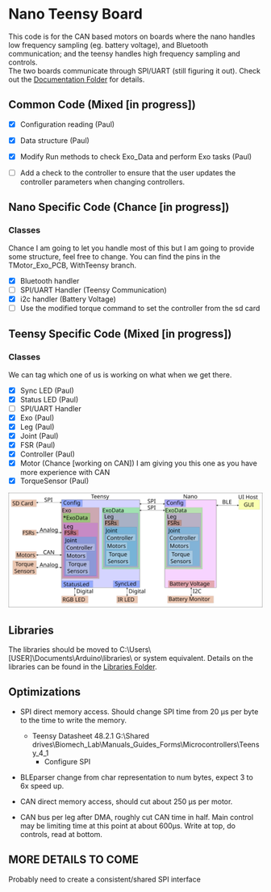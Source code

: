 # Nano Teensy Board

This code is for the CAN based motors on boards where the nano handles low frequency sampling (eg. battery voltage), and Bluetooth communication; and the teensy handles high frequency sampling and controls.  
The two boards communicate through SPI/UART (still figuring it out).
Check out the [Documentation Folder](/Documentation) for details.


## Common Code (Mixed [in progress])
- [x] Configuration reading (Paul)
- [x] Data structure (Paul)
- [x] Modify Run methods to check Exo_Data and perform Exo tasks (Paul)
- [ ] Add a check to the controller to ensure that the user updates the controller parameters when changing 
controllers.


## Nano Specific Code (Chance [in progress])
### Classes
Chance I am going to let you handle most of this but I am going to provide some structure, feel free to change.  You can find the pins in the TMotor_Exo_PCB, WithTeensy branch.
- [X] Bluetooth handler
- [ ] SPI/UART Handler (Teensy Communication)
- [X] i2c handler (Battery Voltage)
- [ ] Use the modified torque command to set the controller from the sd card

## Teensy Specific Code (Mixed [in progress])
### Classes
We can tag which one of us is working on what when we get there.
- [X] Sync LED (Paul)
- [X] Status LED (Paul)
- [ ] SPI/UART Handler
- [X] Exo (Paul)
- [X] Leg (Paul)
- [X] Joint (Paul)
- [X] FSR (Paul)
- [X] Controller (Paul)
- [X] Motor (Chance [working on CAN]) I am giving you this one as you have more experience with CAN
- [X] TorqueSensor (Paul)

![Diagram](/Documentation/Figures/CodeDiagram.svg)

## Libraries
The libraries should be moved to C:\Users\\\[USER\]\Documents\Arduino\libraries\ or system equivalent.
Details on the libraries can be found in the [Libraries Folder](/Libraries).

## Optimizations
- SPI direct memory access. Should change SPI time from 20 &mu;s per byte to the time to write the memory.
    - Teensy Datasheet 48.2.1 G:\Shared drives\Biomech_Lab\Manuals_Guides_Forms\Microcontrollers\Teensy_4_1
        - Configure SPI
        
- BLEparser change from char representation to num bytes, expect 3 to 6x speed up.
- CAN direct memory access, should cut about 250 &mu;s per motor.
- CAN bus per leg after DMA, roughly cut CAN time in half. Main control may be limiting time at this point at about 600&mu;s. Write at top, do controls, read at bottom.

## MORE DETAILS TO COME
Probably need to create a consistent/shared SPI interface
